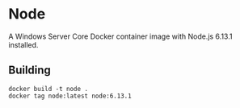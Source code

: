 # Node

A Windows Server Core Docker container image with Node.js 6.13.1 installed.

## Building

```
docker build -t node .
docker tag node:latest node:6.13.1
```

